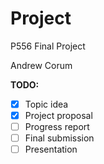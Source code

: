 # Project
P556 Final Project

Andrew Corum

**TODO:**
- [x] Topic idea
- [x] Project proposal
- [ ] Progress report
- [ ] Final submission
- [ ] Presentation
